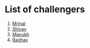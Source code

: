 # List of challengers

1. [Mrinal](https://github.com/mrinal1224)
2. [Shivay](https://github.com/shivaylamba)
3. [Mayukh](https://github.com/codereacher15)
4. [Raghav](https://github.com/raghavdhingra)
